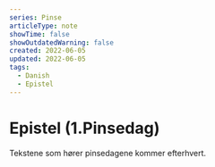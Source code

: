 ```yaml
---
series: Pinse
articleType: note
showTime: false
showOutdatedWarning: false
created: 2022-06-05
updated: 2022-06-05
tags:
  - Danish
  - Epistel
---
```


# Epistel (1.Pinsedag)
Tekstene som hører pinsedagene kommer efterhvert.